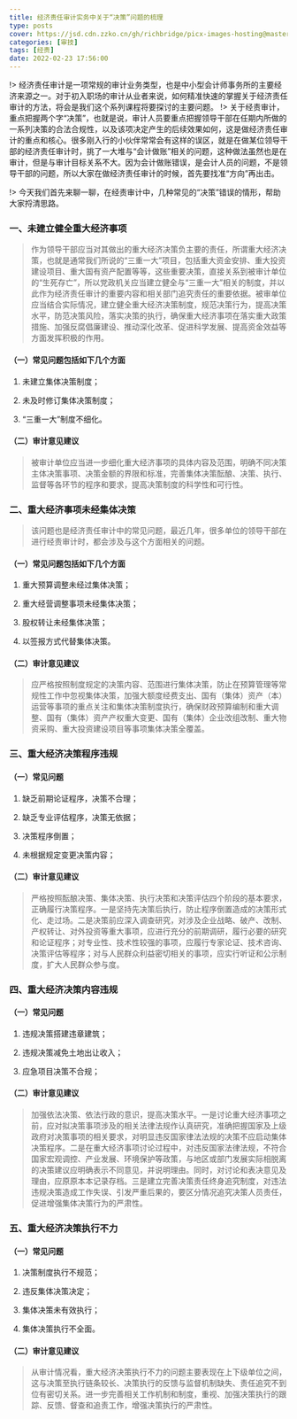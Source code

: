 ```yaml
---
title: 经济责任审计实务中关于“决策”问题的梳理
type: posts
cover: https://jsd.cdn.zzko.cn/gh/richbridge/picx-images-hosting@master/thumbnail/审技.jpg
categories: [审技]
tags: [经责]
date: 2022-02-23 17:56:00
---
```


!> 经济责任审计是一项常规的审计业务类型，也是中小型会计师事务所的主要经济来源之一。对于初入职场的审计从业者来说，如何精准快速的掌握关于经济责任审计的方法，将会是我们这个系列课程将要探讨的主要问题。
!> 关于经责审计，重点把握两个字“决策”，也就是说，审计人员要重点把握领导干部在任期内所做的一系列决策的合法合规性，以及该项决定产生的后续效果如何，这是做经济责任审计的重点和核心。很多刚入行的小伙伴常常会有这样的误区，就是在做某位领导干部的经济责任审计时，挑了一大堆与“会计做账”相关的问题，这种做法虽然也是在审计，但是与审计目标关系不大。因为会计做账错误，是会计人员的问题，不是领导干部的问题，所以大家在做经济责任审计的时候，首先要找准“方向”再出击。

!> 今天我们首先来聊一聊，在经责审计中，几种常见的“决策”错误的情形，帮助大家捋清思路。
### 一、未建立健全重大经济事项

> 作为领导干部应当对其做出的重大经济决策负主要的责任，所谓重大经济决策，也就是通常我们所说的“三重一大”项目，包括重大资金安排、重大投资建设项目、重大国有资产配置等等，这些重要决策，直接关系到被审计单位的“生死存亡”，所以党政机关应当建立健全与“三重一大”相关的制度，并以此作为经济责任审计的重要内容和相关部门追究责任的重要依据。被审单位应当结合实际情况，建立健全重大经济决策制度，规范决策行为，提高决策水平，防范决策风险，落实决策的执行，确保重大经济事项在落实重大政策措施、加强反腐倡廉建设、推动深化改革、促进科学发展、提高资金效益等方面发挥积极的作用。

#### （一）常见问题包括如下几个方面

1. 未建立集体决策制度；

2. 未及时修订集体决策制度；

3. “三重一大”制度不细化。

#### （二）审计意见建议

> 被审计单位应当进一步细化重大经济事项的具体内容及范围，明确不同决策主体决策事项、决策金额的界限和标准，完善集体决策酝酿、决策、执行、监督等各环节的程序和要求，提高决策制度的科学性和可行性。

### 二、重大经济事项未经集体决策

> 该问题也是经济责任审计中的常见问题，最近几年，很多单位的领导干部在进行经责审计时，都会涉及与这个方面相关的问题。

#### （一）常见问题包括如下几个方面

1. 重大预算调整未经过集体决策；

2. 重大经营调整事项未经集体决策；

3. 股权转让未经集体决策；

4. 以签报方式代替集体决策。

#### （二）审计意见建议

 > 应严格按照制度规定的决策内容、范围进行集体决策，防止在预算管理等常规性工作中忽视集体决策，加强大额度经费支出、国有（集体）资产（本）运营等事项的重点关注和集体决策制度执行，确保财政预算编制和重大调整、国有（集体）资产产权重大变更、国有（集体）企业改组改制、重大物资采购、重大投资建设项目等事项集体决策全覆盖。     

### 三、重大经济决策程序违规

#### （一）常见问题

1. 缺乏前期论证程序，决策不合理；

2. 缺乏专业评估程序，决策无依据；

3. 决策程序倒置；

4. 未根据规定变更决策内容；

#### （二）审计意见建议

> 严格按照酝酿决策、集体决策、执行决策和决策评估四个阶段的基本要求，正确履行决策程序。一是坚持先决策后执行，防止程序倒置造成的决策形式化、走过场。二是决策前应深入调查研究，对涉及企业战略、破产、改制、产权转让、对外投资等重大事项，应进行充分的前期调研，履行必要的研究和论证程序；对专业性、技术性较强的事项，应履行专家论证、技术咨询、决策评估等程序；对与人民群众利益密切相关的事项，应实行听证和公示制度，扩大人民群众参与度。

### 四、重大经济决策内容违规

#### （一）常见问题

1. 违规决策搭建违章建筑；

2. 违规决策减免土地出让收入；

3. 应急项目决策不合规；

#### （二）审计意见建议

> 加强依法决策、依法行政的意识，提高决策水平。一是讨论重大经济事项之前，应对拟决策事项涉及的相关法律法规作认真研究，准确把握国家及上级政府对决策事项的相关要求，对明显违反国家律法法规的决策不应启动集体决策程序。二是在重大经济事项讨论过程中，对违反国家法律法规，不符合国家宏观调控、产业发展、环境保护等政策，与地区或部门发展实际相脱离的决策建议应明确表示不同意见，并说明理由。同时，对讨论和表决意见及理由，应原原本本记录存档。三是建立完善决策责任终身追究制度，对违法违规决策造成工作失误、引发严重后果的，要区分情况追究决策人员责任，促进增强集体决策行为的严肃性。

### 五、重大经济决策执行不力

#### （一）常见问题

1. 决策制度执行不规范；

2. 违反集体决策决定；

3. 集体决策未有效执行；

4. 集体决策执行不全面。

#### （二）审计意见建议

> 从审计情况看，重大经济决策执行不力的问题主要表现在上下级单位之间，这与决策至执行链条较长、决策执行的反馈与监督机制缺失、责任追究不到位有密切关系。进一步完善相关工作机制和制度，重视、加强决策执行的跟踪、反馈、督查和追责工作，增强决策执行的严肃性。